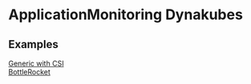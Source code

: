 # ApplicationMonitoring Dynakubes

## Examples  

[Generic with CSI](./dynakube-applicationMonitoring-generic-without-csi.yml)  
[BottleRocket](./dynakube-applicationMonitoring-bottlerocket.yml)